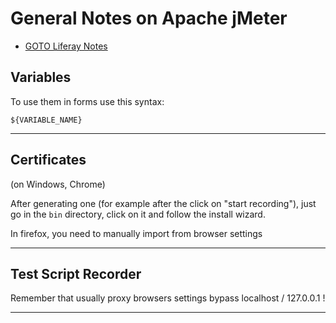 # General Notes on Apache jMeter

+ [GOTO Liferay Notes](liferay.md)

## Variables

To use them in forms use this syntax:

```${VARIABLE_NAME}```

---

## Certificates

(on Windows, Chrome)

After generating one (for example after the click on "start recording"), just go in the ```bin``` directory, click on it and follow the install wizard.

In firefox, you need to manually import from browser settings

---

## Test Script Recorder

Remember that usually proxy browsers settings bypass localhost / 127.0.0.1 !

---
